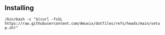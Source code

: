 ## Installing

`/bin/bash -c "$(curl -fsSL https://raw.githubusercontent.com/Amuxix/dotfiles/refs/heads/main/setup.sh)"`
